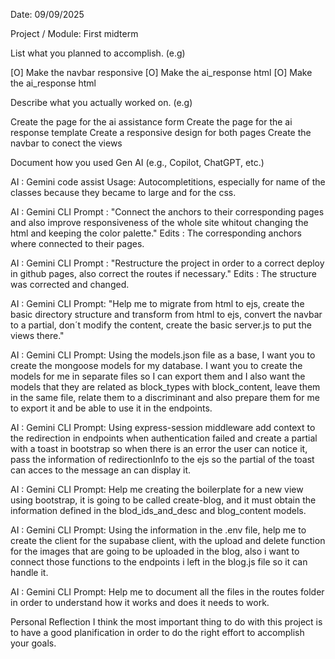 Date: 09/09/2025

Project / Module: First midterm


List what you planned to accomplish. (e.g)

[O] Make the navbar responsive
[O] Make the ai_response html
[O] Make the ai_response html

Describe what you actually worked on. (e.g)

Create the page for the ai assistance form
Create the page for the ai response template
Create a responsive design for both pages
Create the navbar to conect the views

Document how you used Gen AI (e.g., Copilot, ChatGPT, etc.)

AI : Gemini code assist
Usage: Autocompletitions, especially for name of the classes because they became to large and for the css.

AI : Gemini CLI
Prompt : "Connect the anchors to their corresponding pages and also improve responsiveness of the whole site whitout changing the html and keeping the color palette."
Edits : The corresponding anchors where connected to their pages.

AI : Gemini CLI
Prompt : "Restructure the project in order to a correct deploy in github pages, also correct the routes if necessary."
Edits : The structure was corrected and changed.

AI : Gemini CLI
Prompt: "Help me to migrate from html to ejs, create the basic directory structure and transform from html to ejs, convert the navbar to a partial, don´t modify the content, create the basic server.js to put the views there."

AI : Gemini CLI
Prompt: Using the models.json file as a base, I want you to create the mongoose models for my database. I want you to create the models for me in separate files so I can export them and I also want the models that they are related as block_types with block_content, leave them in the same file, relate them to a discriminant and also prepare them for me to export it and be able to use it in the endpoints.

AI : Gemini CLI
Prompt: Using express-session middleware add context to the redirection in endpoints when authentication failed and create a partial with a toast in bootstrap so when there is an error the user can notice it, pass the information of redirectionInfo to the ejs so the partial of the toast can acces to the message an can display it.


AI : Gemini CLI
Prompt: Help me creating the boilerplate for a new view using bootstrap, it is going to be called create-blog, and it must obtain the information defined in the blod_ids_and_desc and blog_content models.

AI : Gemini CLI
Prompt: Using the information in the .env file, help me to create the client for the supabase client, with the upload and delete function for the images that are going to be uploaded in the blog, also i want to connect those functions to the endpoints i left in the blog.js file so it can handle it.

AI : Gemini CLI
Prompt: Help me to document all the files in the routes folder in order to understand how it works and does it needs to work.


Personal Reflection 
I think the most important thing to do with this project is to have a good planification in order to do the right effort to accomplish your goals.